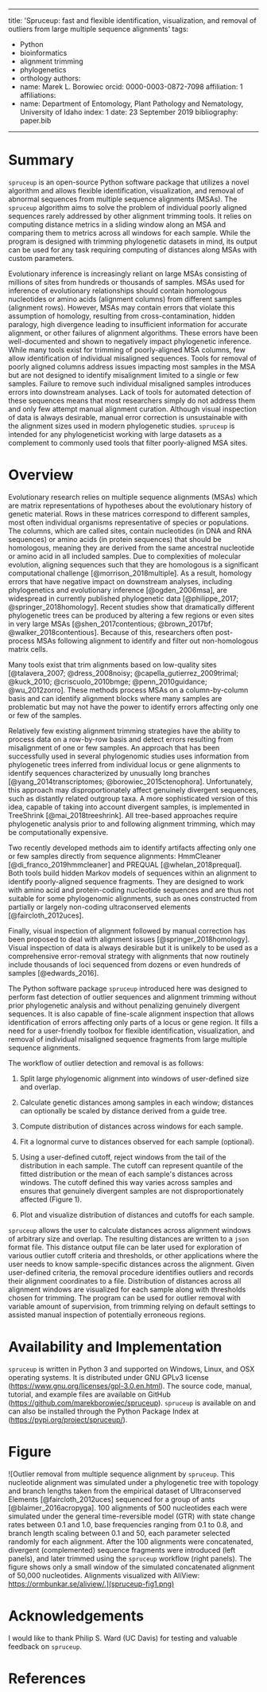 
---
title: 'Spruceup: fast and flexible identification, visualization, and removal of outliers from large multiple sequence alignments'
tags:
  - Python
  - bioinformatics
  - alignment trimming
  - phylogenetics
  - orthology
authors:
  - name: Marek L. Borowiec
    orcid: 0000-0003-0872-7098
    affiliation: 1
affiliations:
 - name: Department of Entomology, Plant Pathology and Nematology, University of Idaho
   index: 1
date: 23 September 2019
bibliography: paper.bib
---

# Summary

``spruceup`` is an open-source Python software package that utilizes a novel algorithm and allows flexible identification, visualization, and removal of abnormal sequences from multiple sequence alignments (MSAs). The ``spruceup`` algorithm aims to solve the problem of individual poorly aligned sequences rarely addressed by other alignment trimming tools. It relies on computing distance metrics in a sliding window along an MSA and comparing them to metrics across all windows for each sample. While the program is designed with trimming phylogenetic datasets in mind, its output can be used for any task requiring computing of distances along MSAs with custom parameters.

Evolutionary inference is increasingly reliant on large MSAs consisting of millions of sites from hundreds or thousands of samples. MSAs used for inference of evolutionary relationships should contain homologous nucleotides or amino acids (alignment columns) from different samples (alignment rows). However, MSAs may contain errors that violate this assumption of homology, resulting from  cross-contamination, hidden paralogy, high divergence leading to insufficient information for accurate alignment, or other failures of alignment algorithms. These errors have been well-documented and shown to negatively impact phylogenetic inference. While many tools exist for trimming of poorly-aligned MSA columns, few allow identification of individual misaligned sequences. Tools for removal of poorly aligned columns address issues impacting most samples in the MSA but are not designed to identify misalignment limited to a single or few samples. Failure to remove such individual misaligned samples introduces errors into downstream analyses. Lack of tools for automated detection of these sequences means that most researchers simply do not address them and only few attempt manual alignment curation. Although visual inspection of data is always desirable, manual error correction is unsustainable with the alignment sizes used in modern phylogenetic studies. ``spruceup`` is intended for any phylogeneticist working with large datasets as a complement to commonly used tools that filter poorly-aligned MSA sites.

# Overview

Evolutionary research relies on multiple sequence alignments (MSAs) which are matrix representations of hypotheses about the evolutionary history of genetic material. Rows in these matrices correspond to different samples, most often individual organisms representative of species or populations. The columns, which are called sites, contain nucleotides (in DNA and RNA sequences) or amino acids (in protein sequences) that should be homologous, meaning they are derived from the same ancestral nucleotide or amino acid in all included samples. Due to complexities of molecular evolution, aligning sequences such that they are homologous is a significant computational challenge [@morrison_2018multiple]. As a result, homology errors that have negative impact on downstream analyses, including phylogenetics and evolutionary inference [@ogden_2006msa], are widespread in currently published phylogenetic data [@philippe_2017; @springer_2018homology]. Recent studies show that dramatically different phylogenetic trees can be produced by altering a few regions or even sites in very large MSAs [@shen_2017contentious; @brown_2017bf; @walker_2018contentious]. Because of this, researchers often post-process MSAs following alignment to identify and filter out non-homologous matrix cells.

Many tools exist that trim alignments based on low-quality sites [@talavera_2007; @dress_2008noisy; @capella_gutierrez_2009trimal; @kuck_2010; @criscuolo_2010bmge; @penn_2010guidance; @wu_2012zorro]. These methods process MSAs on a column-by-column basis and can identify alignment blocks where many samples are problematic but may not have the power to identify errors affecting only one or few of the samples.

Relatively few existing alignment trimming strategies have the ability to process data on a row-by-row basis and detect errors resulting from misalignment of one or few samples. An approach that has been successfully used in several phylogenomic studies uses information from phylogenetic trees inferred from individual locus or gene alignments to identify sequences characterized by unusually long branches [@yang_2014transcriptomes; @borowiec_2015ctenophora]. Unfortunately, this approach may disproportionately affect genuinely divergent sequences, such as distantly related outgroup taxa. A more sophisticated version of this idea, capable of taking into account divergent samples, is implemented in TreeShrink [@mai_2018treeshrink]. All tree-based approaches require phylogenetic analysis prior to and following alignment trimming, which may be computationally expensive.

Two recently developed methods aim to identify artifacts affecting only one or few samples directly from sequence alignments: HmmCleaner [@di_franco_2019hmmcleaner] and PREQUAL [@whelan_2018prequal]. Both tools build hidden Markov models of sequences within an alignment to identify poorly-aligned sequence fragments. They are designed to work with amino acid and protein-coding nucleotide sequences and are thus not suitable for some phylogenomic alignments, such as ones constructed from partially or largely non-coding ultraconserved elements [@faircloth_2012uces].

Finally, visual inspection of alignment followed by manual correction has been proposed to deal with alignment issues [@springer_2018homology]. Visual inspection of data is always desirable but it is unlikely to be used as a comprehensive error-removal strategy with alignments that now routinely include thousands of loci sequenced from dozens or even hundreds of samples [@edwards_2016].

The Python software package ``spruceup`` introduced here was designed to perform fast detection of outlier sequences and alignment trimming without prior phylogenetic analysis and without penalizing genuinely divergent sequences. It is also capable of fine-scale alignment inspection that allows identification of errors affecting only parts of a locus or gene region. It fills a need for a user-friendly toolbox for flexible identification, visualization, and removal of individual misaligned sequence fragments from large multiple sequence alignments.

The workflow of outlier detection and removal is as follows: 

1. Split large phylogenomic alignment into windows of user-defined size and overlap.

2. Calculate genetic distances among samples in each window; distances can optionally be scaled by distance derived from a guide tree.

3. Compute distribution of distances across windows for each sample.

4. Fit a lognormal curve to distances observed for each sample (optional).

5. Using a user-defined cutoff, reject windows from the tail of the distribution in each sample. The cutoff can represent quantile of the fitted distribution or the mean of each sample's distances across windows. The cutoff defined this way varies across samples and ensures that genuinely divergent samples are not disproportionately affected (Figure 1).

6. Plot and visualize distribution of distances and cutoffs for each sample.

``spruceup`` allows the user to calculate distances across alignment windows of arbitrary size and overlap. The resulting distances are written to a ``json`` format file. This distance output file can be later used for exploration of various outlier cutoff criteria and thresholds, or other applications where the user needs to know sample-specific distances across the alignment. Given user-defined criteria, the removal procedure identifies outliers and records their alignment coordinates to a file. Distribution of distances across all alignment windows are visualized for each sample along with thresholds chosen for trimming. The program can be used for outlier removal with variable amount of supervision, from trimming relying on default settings to assisted manual inspection of potentially erroneous regions.

# Availability and Implementation 

``spruceup`` is written in Python 3 and supported on Windows, Linux, and OSX operating systems. It is distributed under GNU GPLv3 license (https://www.gnu.org/licenses/gpl-3.0.en.html). The source code, manual, tutorial, and example files are available on GitHub (https://github.com/marekborowiec/spruceup). `spruceup` is available on and can also be installed through the Python Package Index at (https://pypi.org/project/spruceup/). 

# Figure

![Outlier removal from multiple sequence alignment by ``spruceup``. This nucleotide alignment was simulated under a phylogenetic tree with topology and branch lengths taken from the empirical dataset of Ultraconserved Elements [@faircloth_2012uces] sequenced for a group of ants [@blaimer_2016acropyga]. 100 alignments of 500 nucleotides each were simulated under the general time-reversible model (GTR) with state change rates between 0.1 and 1.0, base frequencies ranging from 0.1 to 0.8, and branch length scaling between 0.1 and 50, each parameter selected randomly for each alignment. After the 100 alignments were concatenated, divergent (complemented) sequence fragments were introduced (left panels), and later trimmed using the ``spruceup`` workflow (right panels). The figure shows only a small window of the simulated concatenated alignment of 50,000 nucleotides. Alignments visualized with AliView: https://ormbunkar.se/aliview/.](spruceup-fig1.png)

# Acknowledgements

I would like to thank Philip S. Ward (UC Davis) for testing and valuable feedback on ``spruceup``.

# References
